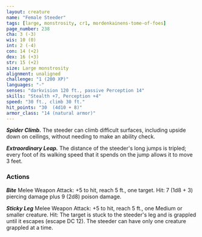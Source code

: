 ```yaml
---
layout: creature
name: "Female Steeder"
tags: [large, monstrosity, cr1, mordenkainens-tome-of-foes]
page_number: 238
cha: 3 (-3)
wis: 10 (0)
int: 2 (-4)
con: 14 (+2)
dex: 16 (+3)
str: 15 (+2)
size: Large monstrosity
alignment: unaligned
challenge: "1 (200 XP)"
languages: "-"
senses: "darkvision 120 ft., passive Perception 14"
skills: "Stealth +7, Perception +4"
speed: "30 ft., climb 30 ft."
hit_points: "30  (4d10 + 8)"
armor_class: "14 (natural armor)"
---
```


***Spider Climb.*** The steeder can climb difficult surfaces, including upside down on ceilings, without needing to make an ability check.

***Extraordinary Leap.*** The distance of the steeder's long jumps is tripled; every foot of its walking speed that it spends on the jump allows it to move 3 feet.

### Actions

***Bite*** Melee Weapon Attack: +5 to hit, reach 5 ft., one target. Hit: 7 (1d8 + 3) piercing damage plus 9 (2d8) poison damage.

***Sticky Leg*** Melee Weapon Attack: +5 to hit, reach 5 ft., one Medium or smaller creature. Hit: The target is stuck to the steeder's leg and is grappled until it escapes (escape DC 12). The steeder can have only one creature grappled at a time.